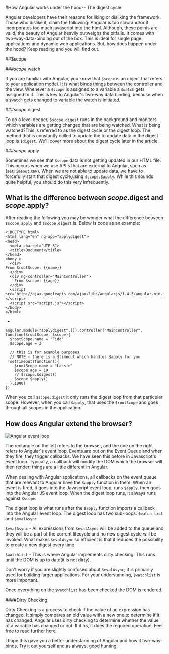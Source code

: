 #How Angular works under the hood-- The digest cycle


Angular developers have their reasons for liking or disliking the framework. Those who dislike it, claim the following: Angular is too slow and/or it incorporates too much javascript into the html. Although, these points are valid, the beauty of Angular heavily outweighs the pitfalls. It comes with two-way-data-binding out of the box. This is ideal for single page applications and dynamic web applications. But, how does happen under the hood? Keep reading and you will find out.

##$scope

###$scope.$watch

If you are familiar with Angular, you know that `$scope` is an object that refers to your application model. It is what binds things between the controller and the view. Whenever a `$scope` is assigned to a variable a `$watch` gets assigned to it. This is key to Angular's two-way data binding, because when a `$watch` gets changed to variable the watch is initiated. 

###$scope.$digest

To go a level deeper, `$scope.digest` runs in the background and monitors which variables are getting changed that are being watched. What is being watched?This is referred to as the digest cycle or the digest loop. The method that is constantly called to update the to update data in the digest loop is `$digest`. We'll cover more about the digest cycle later in the article.

###$scope.$apply

Sometimes we see that `$scope` data is not getting updated in our HTML file. This occurs when we use API's that are external to Angular, such as (`setTimeout`,`XHR`). When we are not able to update data, we have to forcefully start that digest cycle,using `$scope.$apply`. While this sounds quite helpful, you should do this very infrequently.

## What is the difference between $scope.$digest and $scope.$apply?

After reading the following you may be wonder what the difference between `$scope.apply` and `$scope.digest` is.  Below is  code as an example:

	<!DOCTYPE html>
	<html lang="en" ng-app="applydigest">
	<head>
	  <meta charset="UTF-8">
	  <title>Document</title>
	</head>
	<body >
	  <div>
    From $rootScope: {{name}}
	  </div>
	  <div ng-controller="MainController">
    	From $scope: {{age}}
	  </div>
	  <script src="http://ajax.googleapis.com/ajax/libs/angularjs/1.4.5/angular.min.js"></script>
	  <script src="script.js"></script>
	</body>
	</html>
-
	
	angular.module("applydigest",[]).controller("MainController", function($rootScope, $scope){
	  $rootScope.name = "Fido"
	  $scope.age = 3

	  // this is for example purposes
	  // NOTE - there is a $timeout which handles $apply for you
	  setTimeout(function(){
	    $rootScope.name = "Lassie"
	    $scope.age = 10
	    // $scope.$digest()
	    $scope.$apply()
	  },1000)
	})

When you call `$scope.digest` it only runs the digest loop from that  particular scope. However, when you call `$apply`, that uses the `$rootScope` and goes through all scopes in the application.


## How does Angular extend the browser?

![Angular event loop](https://docs.angularjs.org/img/guide/concepts-runtime.png)

The rectangle on the left refers to the browser, and the one on the right refers to Angular's event loop. Events are put on the Event Queue and when they fire, they trigger callbacks. We have seen this before in Javascript's event loop. Typically, a callback will modify the DOM which the browser will then render; things are a little different in Angular.

When dealing with Angular  applications, all callbacks on the event queue that are relevant to Angular have the `$apply` function in them. When an event is fired, it goes into the Javascript event loop, runs `$apply`, then goes into the Angular JS event loop. When the digest loop runs, it always runs against `$scope`.

The digest loop is what runs after the `$apply` function imports a callback into the Angular event loop. The digest loop has two sub-loops: `$watch list` and `$evalAsync`

`$evalAsync` - All expressions from `$evalAsync` will be added to the queue and they will be a part of the current lifecycle and no new digest cycle will be invoked. What makes `$evalAsync` so efficient is that it reduces the possibility to create a new digest every time. 

`$watchlist` - This is where Angular implements dirty checking. This runs until the DOM is up to date(it is not dirty).

Don't worry if you are slightly confused about `$evalAsync`; it is primarily used for building larger applications. For your understanding, `$watchlist` is more important. 

Once everything on the `$watchlist` has been checked the DOM is rendered.

####Dirty Checking

Dirty Checking is a process to check if the value of an expression has changed. It simply compares an old value with a new one to determine if it has changed. Angular uses dirty checking to determine whether the value of a variable has changed or not. If it hs, it does the required operation. Feel free to read further [here](http://stackoverflow.com/questions/24698620/dirty-checking-on-angular).

I hope this gave you a better understanding of Angular and how it two-way-binds. Try it out yourself and as always, good hunting!

